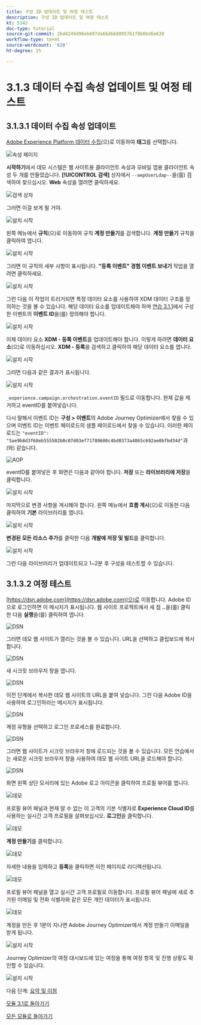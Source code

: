 ```yaml
---
title: 구성 ID 업데이트 및 여정 테스트
description: 구성 ID 업데이트 및 여정 테스트
kt: 5342
doc-type: tutorial
source-git-commit: 2bd4249d96eb697da66db68895761f8b0bd6e638
workflow-type: tm+mt
source-wordcount: '628'
ht-degree: 1%

---
```


# 3.1.3 데이터 수집 속성 업데이트 및 여정 테스트

## 3.1.3.1 데이터 수집 속성 업데이트

[Adobe Experience Platform 데이터 수집](https://experience.adobe.com/launch/)(으)로 이동하여 **태그**&#x200B;를 선택합니다.

![속성 페이지](./../../../modules/datacollection/module1.1/images/launch1.png)

**시작하기**&#x200B;에서 데모 시스템은 웹 사이트용 클라이언트 속성과 모바일 앱용 클라이언트 속성 두 개를 만들었습니다. **[!UICONTROL 검색]** 상자에서 `--aepUserLdap--`을(를) 검색하여 찾으십시오. **Web** 속성을 열려면 클릭하세요.

![검색 상자](./../../../modules/datacollection/module1.1/images/property6.png)

그러면 이걸 보게 될 거야.

![설치 시작](./images/rule1.png)

왼쪽 메뉴에서 **규칙**(으)로 이동하여 규칙 **계정 만들기**&#x200B;를 검색합니다. **계정 만들기** 규칙을 클릭하여 엽니다.

![설치 시작](./images/rule2.png)

그러면 이 규칙의 세부 사항이 표시됩니다. **&quot;등록 이벤트&quot; 경험 이벤트 보내기** 작업을 열려면 클릭하세요.

![설치 시작](./images/rule3.png)

그런 다음 이 작업이 트리거되면 특정 데이터 요소를 사용하여 XDM 데이터 구조를 정의하는 것을 볼 수 있습니다. 해당 데이터 요소를 업데이트해야 하며 [연습 3.1.1](./ex1.md)에서 구성한 이벤트의 **이벤트 ID**&#x200B;을(를) 정의해야 합니다.

![설치 시작](./images/rule4.png)

이제 데이터 요소 **XDM - 등록 이벤트**&#x200B;를 업데이트해야 합니다. 이렇게 하려면 **데이터 요소**(으)로 이동하십시오. **XDM - 등록**&#x200B;을 검색하고 클릭하여 해당 데이터 요소를 엽니다.

![설치 시작](./images/rule5.png)

그러면 다음과 같은 결과가 표시됩니다.

![설치 시작](./images/rule6.png)

`_experience.campaign.orchestration.eventID` 필드로 이동합니다. 현재 값을 제거하고 eventID를 붙여넣습니다.

다시 말해서 이벤트 ID는 **구성 > 이벤트**&#x200B;의 Adobe Journey Optimizer에서 찾을 수 있으며 이벤트 ID는 이벤트 페이로드의 샘플 페이로드에서 찾을 수 있습니다. 이러한 페이로드는 `"eventID": "5ae9b8d3f68eb555502b0c07d03ef71780600c4bd0373a4065c692ae0bfbd34d"`과(와) 같습니다.

![AOP](./images/payloadeventID.png)

eventID를 붙여넣은 후 화면은 다음과 같아야 합니다. **저장** 또는 **라이브러리에 저장**&#x200B;을 클릭합니다.

![설치 시작](./images/rule7.png)

마지막으로 변경 사항을 게시해야 합니다. 왼쪽 메뉴에서 **흐름 게시**(으)로 이동한 다음 클릭하여 **기본** 라이브러리를 엽니다.

![설치 시작](./images/rule8.png)

**변경된 모든 리소스 추가**&#x200B;를 클릭한 다음 **개발에 저장 및 빌드**&#x200B;를 클릭합니다.

![설치 시작](./images/rule9.png)

그런 다음 라이브러리가 업데이트되고 1~2분 후 구성을 테스트할 수 있습니다.

## 3.1.3.2 여정 테스트

[https://dsn.adobe.com](https://dsn.adobe.com)(으)로 이동합니다. Adobe ID으로 로그인하면 이 메시지가 표시됩니다. 웹 사이트 프로젝트에서 세 점 **..**&#x200B;을(를) 클릭한 다음 **실행**&#x200B;을(를) 클릭하여 엽니다.

![DSN](./../../datacollection/module1.1/images/web8.png)

그러면 데모 웹 사이트가 열리는 것을 볼 수 있습니다. URL을 선택하고 클립보드에 복사합니다.

![DSN](../../gettingstarted/gettingstarted/images/web3.png)

새 시크릿 브라우저 창을 엽니다.

![DSN](../../gettingstarted/gettingstarted/images/web4.png)

이전 단계에서 복사한 데모 웹 사이트의 URL을 붙여 넣습니다. 그런 다음 Adobe ID을 사용하여 로그인하라는 메시지가 표시됩니다.

![DSN](../../gettingstarted/gettingstarted/images/web5.png)

계정 유형을 선택하고 로그인 프로세스를 완료합니다.

![DSN](../../gettingstarted/gettingstarted/images/web6.png)

그러면 웹 사이트가 시크릿 브라우저 창에 로드되는 것을 볼 수 있습니다. 모든 연습에서는 새로운 시크릿 브라우저 창을 사용하여 데모 웹 사이트 URL을 로드해야 합니다.

![DSN](../../gettingstarted/gettingstarted/images/web7.png)

화면 왼쪽 상단 모서리에 있는 Adobe 로고 아이콘을 클릭하여 프로필 뷰어를 엽니다.

![데모](./../../../modules/datacollection/module1.2/images/pv1.png)

프로필 뷰어 패널과 현재 알 수 없는 이 고객의 기본 식별자로 **Experience Cloud ID**&#x200B;를 사용하는 실시간 고객 프로필을 살펴보십시오. **로그인**&#x200B;을 클릭합니다.

![데모](./../../../modules/datacollection/module1.2/images/pv2.png)

**계정 만들기**&#x200B;를 클릭합니다.

![데모](./../../../modules/datacollection/module1.2/images/pv9.png)

자세한 내용을 입력하고 **등록**&#x200B;을 클릭하면 이전 페이지로 리디렉션됩니다.

![데모](./../../../modules/datacollection/module1.2/images/pv10.png)

프로필 뷰어 패널을 열고 실시간 고객 프로필로 이동합니다. 프로필 뷰어 패널에 새로 추가된 이메일 및 전화 식별자와 같은 모든 개인 데이터가 표시됩니다.

![데모](./../../../modules/datacollection/module1.2/images/pv11.png)

계정을 만든 후 1분이 지나면 Adobe Journey Optimizer에서 계정 만들기 이메일을 받게 됩니다.

![설치 시작](./images/email.png)

Journey Optimizer의 여정 대시보드에 있는 여정을 통해 여정 항목 및 진행 상황도 확인할 수 있습니다.

![설치 시작](./images/emaildash.png)

다음 단계: [요약 및 이점](./summary.md)

[모듈 3.1로 돌아가기](./journey-orchestration-create-account.md)

[모든 모듈로 돌아가기](../../../overview.md)
